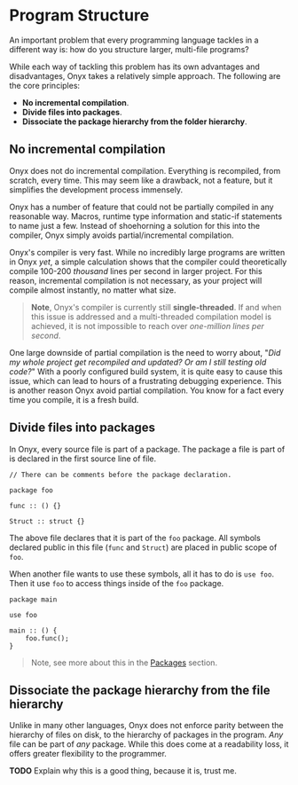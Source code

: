 # Program Structure

An important problem that every programming language tackles in a different way is: how do you structure larger, multi-file programs?

While each way of tackling this problem has its own advantages and disadvantages, Onyx takes a relatively simple approach. The following are the core principles:

- **No incremental compilation**.
- **Divide files into packages**.
- **Dissociate the package hierarchy from the folder hierarchy**.

## No incremental compilation
Onyx does not do incremental compilation. Everything is recompiled, from scratch, every time. This may seem like a drawback, not a feature, but it simplifies the development process immensely.

Onyx has a number of feature that could not be partially compiled in any reasonable way. Macros, runtime type information and static-if statements to name just a few. Instead of shoehorning a solution for this into the compiler, Onyx simply avoids partial/incremental compilation.

Onyx's compiler is very fast. While no incredibly large programs are written in Onyx *yet*, a simple calculation shows that the compiler could theoretically compile 100-200 *thousand* lines per second in larger project. For this reason, incremental compilation is not necessary, as your project will compile almost instantly, no matter what size.

> **Note**, Onyx's compiler is currently still **single-threaded**. If and when this issue is addressed and a multi-threaded compilation model is achieved, it is not impossible to reach over *one-million lines per second*.

One large downside of partial compilation is the need to worry about, "*Did my whole project get recompiled and updated? Or am I still testing old code?*" With a poorly configured build system, it is quite easy to cause this issue, which can lead to hours of a frustrating debugging experience. This is another reason Onyx avoid partial compilation. You know for a fact every time you compile, it is a fresh build.

## Divide files into packages
In Onyx, every source file is part of a package. The package a file is part of is declared in the first source line of file.

```onyx
// There can be comments before the package declaration.

package foo

func :: () {}

Struct :: struct {}

```

The above file declares that it is part of the `foo` package.
All symbols declared public in this file (`func` and `Struct`) are placed in public scope of `foo`.

When another file wants to use these symbols, all it has to do is `use foo`.
Then it use `foo` to access things inside of the `foo` package.

```onyx
package main

use foo

main :: () {
    foo.func();
}
```

> Note, see more about this in the [Packages](/structure/packages.md) section.

## Dissociate the package hierarchy from the file hierarchy

Unlike in many other languages, Onyx does not enforce parity between the hierarchy of files on disk, to the hierarchy of packages in the program. *Any* file can be part of *any* package. While this does come at a readability loss, it offers greater flexibility to the programmer.

**TODO** Explain why this is a good thing, because it is, trust me.

